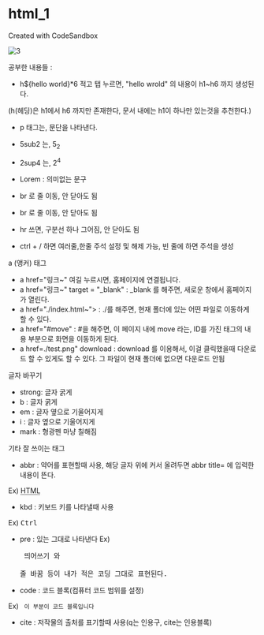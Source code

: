 # html_1
Created with CodeSandbox

![3](https://user-images.githubusercontent.com/37132897/157596347-bc95faf6-45b0-4ecd-b254-9c5db3ddf621.PNG)


공부한 내용들 : 

- h${hello world}*6 적고 탭 누르면, "hello wrold" 의 내용이 h1~h6 까지 생성된다.

(h(헤딩)은 h1에서 h6 까지만 존재한다, 문서 내에는 h1이 하나만 있는것을 추천한다.)

- p 태그는, 문단을 나타낸다. <p></p>
- 5sub2 는, 5<sub>2</sub>
- 2sup4 는, 2<sup>4</sup>
- Lorem : 의미없는 문구
- br 로 줄 이동, 안 닫아도 됨 

- br 로 줄 이동, 안 닫아도 됨
- hr 쓰면, 구분선 하나 그어짐, 안 닫아도 됨
- ctrl + / 하면 여러줄,한줄 주석 설정 및 해제 가능, 빈 줄에 하면 주석을 생성

a (앵커) 태그
- a href="링크~" 여길 누르시면, 홈페이지에 연결됩니다. </a>
- a href="링크~" target = "_blank" : _blank 를 해주면, 새로운 창에서 홈페이지가 열린다.
- a href="./index.html~"> : ./를 해주면, 현재 폴더에 있는 어떤 파일로 이동하게 할 수 있다.
- a href="#move" : #을 해주면, 이 페이지 내에 move 라는, ID를 가진 태그의 내용 부분으로 화면을 이동하게 된다.
- a href=./test.png" download : download 를 이용해서, 이걸 클릭했을때 다운로드 할 수 있게도 할 수 있다. 그 파일이 현재 폴더에 없으면 다운로드 안됨

글자 바꾸기
- strong: 글자 굵게
- b : 글자 굵게
- em : 글자 옆으로 기울어지게
- i : 글자 옆으로 기울어지게
- mark : 형광펜 마냥 칠해짐


기타 잘 쓰이는 태그
- abbr : 약어를 표현할때 사용, 해당 글자 위에 커서 올려두면 abbr title= 에 입력한 내용이 뜬다. 

Ex) <abbr title="HyperText Markup Language">HTML</abbr>
- kbd : 키보드 키를 나타낼때 사용

Ex) <kbd>Ctrl</kbd>

- pre : 있는 그대로 나타낸다
Ex) <pre> 띄어쓰기       와   
줄 바꿈  등이 내가 적은 코딩 그대로 표현된다. </pre>
- code : 코드 블록(컴퓨터 코드 범위를 설정)

Ex) <code> 이 부분이 코드 블록입니다 </code>
- cite : 저작물의 출처를 표기할때 사용(q는 인용구, cite는 인용블록)

